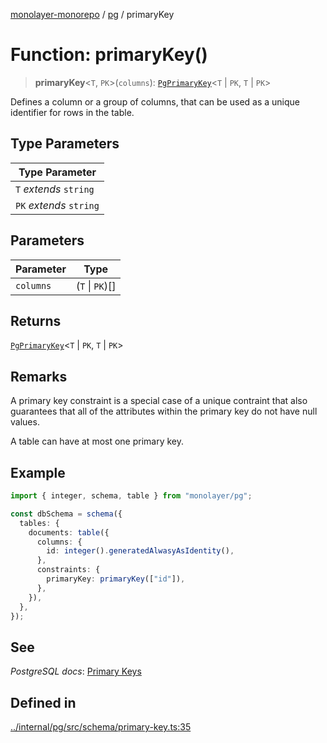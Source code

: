 [monolayer-monorepo](../../index.md) / [pg](../index.md) / primaryKey

# Function: primaryKey()

> **primaryKey**\<`T`, `PK`\>(`columns`): [`PgPrimaryKey`](../classes/PgPrimaryKey.md)\<`T` \| `PK`, `T` \| `PK`\>

Defines a column or a group of columns, that can be used as a unique identifier for rows in the table.

## Type Parameters

| Type Parameter |
| ------ |
| `T` *extends* `string` |
| `PK` *extends* `string` |

## Parameters

| Parameter | Type |
| ------ | ------ |
| `columns` | (`T` \| `PK`)[] |

## Returns

[`PgPrimaryKey`](../classes/PgPrimaryKey.md)\<`T` \| `PK`, `T` \| `PK`\>

## Remarks

A primary key constraint is a special case of a unique contraint that also guarantees that all of the attributes
within the primary key do not have null values.

A table can have at most one primary key.

## Example

```ts
import { integer, schema, table } from "monolayer/pg";

const dbSchema = schema({
  tables: {
    documents: table({
      columns: {
        id: integer().generatedAlwasyAsIdentity(),
      },
      constraints: {
        primaryKey: primaryKey(["id"]),
      },
    }),
  },
});
```

## See

*PostgreSQL docs*: [Primary Keys](https://www.postgresql.org/docs/current/ddl-constraints.html#DDL-CONSTRAINTS-PRIMARY-KEYS)

## Defined in

[../internal/pg/src/schema/primary-key.ts:35](https://github.com/dunkelbraun/monolayer/blob/6bdf3be3c6969418f99f4a76945aeb545cab66bd/internal/pg/src/schema/primary-key.ts#L35)
